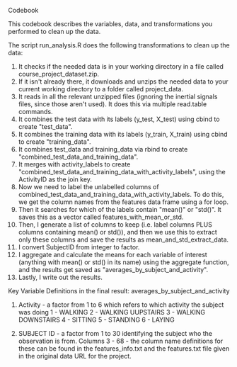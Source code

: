 Codebook

This codebook describes the variables, data, and transformations you performed to clean up the data.

The script run_analysis.R does the following transformations to clean up the data:
1. It checks if the needed data is in your working directory in a file called course_project_dataset.zip.
2. If it isn't already there, it downloads and unzips the needed data to your current working directory to a folder called project_data.
3. It reads in all the relevant unzipped files (ignoring the inertial signals files, since those aren't used).  It does this via multiple read.table commands.
4. It combines the test data with its labels (y_test, X_test) using cbind to create "test_data".
5. It combines the training data with its labels (y_train, X_train) using cbind to create "training_data".
6. It combines test_data and training_data via rbind to create "combined_test_data_and_training_data".
7. It merges with activity_labels to create "combined_test_data_and_training_data_with_activity_labels", using the ActivityID as the join key.
8. Now we need to label the unlabelled columns of combined_test_data_and_training_data_with_activity_labels.  To do this, we get the column names from the features data frame using a for loop.
9. Then it searches for which of the labels contain "mean()" or "std()".  It saves this as a vector called features_with_mean_or_std.
10. Then, I generate a list of columns to keep (i.e. label columns PLUS columns containing mean() or std()), and then we use this to extract only these columns and save the results as mean_and_std_extract_data.
11. I convert SubjectID from integer to factor.
12. I aggregate and calculate the means for each variable of interest (anything with mean() or std() in its name) using the aggregate function, and the results get saved as "averages_by_subject_and_activity".
13. Lastly, I write out the results.


Key Variable Definitions in the final result: averages_by_subject_and_activity
1. Activity - a factor from 1 to 6 which refers to which activity the subject was doing
  1 - WALKING
  2 - WALKING UUPSTAIRS
  3 - WALKING DOWNSTAIRS
  4 - SITTING
  5 - STANDING
  6 - LAYING

2. SUBJECT ID - a factor from 1 to 30 identifying the subject who the observation is from.
Columns 3 - 68 - the column name definitions for these can be found in the features_info.txt and the features.txt file given in the original data URL for the project.  

